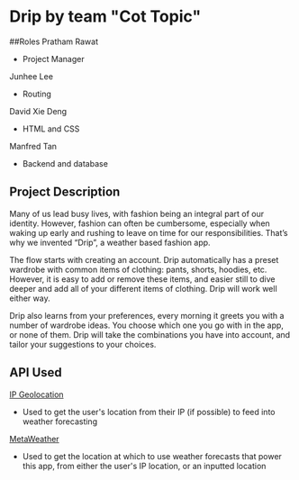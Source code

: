 # Drip by team "Cot Topic"

##Roles
Pratham Rawat
- Project Manager

Junhee Lee
- Routing

David Xie Deng
- HTML and CSS

Manfred Tan
- Backend and database

## Project Description

Many of us lead busy lives, with fashion being an integral part of our identity. However, fashion can often be cumbersome, especially when waking up early and rushing to leave on time for our responsibilities. That’s why we invented “Drip”, a weather based fashion app. 

The flow starts with creating an account. Drip automatically has a preset wardrobe with common items of clothing: pants, shorts, hoodies, etc. However, it is easy to add or remove these items, and easier still to dive deeper and add all of your different items of clothing. Drip will work well either way. 

Drip also learns from your preferences, every morning it greets you with a number of wardrobe ideas. You choose which one you go with in the app, or none of them. Drip will take the combinations you have into account, and tailor your suggestions to your choices. 

## API Used

[IP Geolocation](https://docs.google.com/document/d/1FazBlCH4SoM5bKaCs5vr4B7aEgTUVlvFv-1W-LoQmUA/edit?usp=drivesdk)
- Used to get the user's location from their IP (if possible) to feed into weather forecasting

[MetaWeather](https://docs.google.com/document/d/18uyXB5XPFQoGFJpoa2yQvRPhevc3HaBU4kO-OYN-ieY/edit?usp=drivesdk)  
- Used to get the location at which to use weather forecasts that power this app, from either the user's IP location, or an inputted location
 